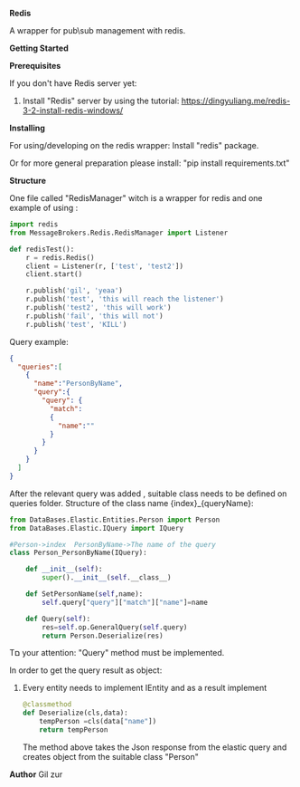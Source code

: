 **Redis**

A wrapper for pub\sub management with redis.

**Getting Started**
 
**Prerequisites**

If you don't have Redis server yet:
1. Install "Redis" server by using the tutorial: https://dingyuliang.me/redis-3-2-install-redis-windows/

**Installing**

For using/developing on the redis wrapper: 
Install "redis" package.

Or for more general preparation please install:
    "pip install requirements.txt" 

**Structure**

One file called "RedisManager" witch is a wrapper for redis and one example of using :
```python
import redis
from MessageBrokers.Redis.RedisManager import Listener

def redisTest():
    r = redis.Redis()
    client = Listener(r, ['test', 'test2'])
    client.start()

    r.publish('gil', 'yeaa')
    r.publish('test', 'this will reach the listener')
    r.publish('test2', 'this will work')
    r.publish('fail', 'this will not')
    r.publish('test', 'KILL')
``` 




Query example:
```json
{
  "queries":[
    {
      "name":"PersonByName",
      "query":{
        "query": {
          "match":
          {
            "name":""
          }
        }
      }
    }
  ]
}
```

After the relevant query was added , suitable class needs to be defined on queries folder.
Structure of the class name {index}_{queryName}:

```python
from DataBases.Elastic.Entities.Person import Person
from DataBases.Elastic.IQuery import IQuery

#Person->index  PersonByName->The name of the query
class Person_PersonByName(IQuery):  

    def __init__(self):
        super().__init__(self.__class__)

    def SetPersonName(self,name):
        self.query["query"]["match"]["name"]=name

    def Query(self):
        res=self.op.GeneralQuery(self.query)
        return Person.Deserialize(res)
```
  Tם your attention: "Query" method must be implemented. 
        
In order to get the query result as object:
1. Every entity needs to implement IEntity and as a result implement 
    ```python
    @classmethod
    def Deserialize(cls,data):
        tempPerson =cls(data["name"])
        return tempPerson
     ``` 
   The method above takes the Json response from the elastic query and creates object from the suitable class "Person"

**Author**
Gil zur




    
    


 









 
